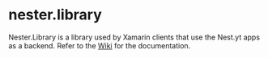 # nester.library

Nester.Library is a library used by Xamarin clients that use the Nest.yt apps as a backend. Refer to the [Wiki](https://github.com/inkton/nester.library/wiki) for the documentation.
